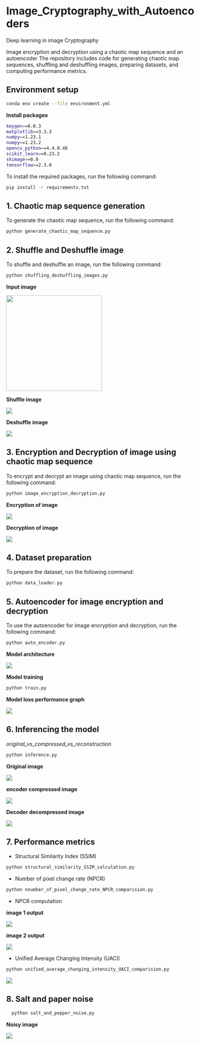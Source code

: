 # Image_Cryptography_with_Autoencoders
Deep learning in image Cryptography

Image encryption and decryption using a chaotic map sequence and an autoencoder The repository includes code for generating chaotic map sequences, shuffling and deshuffling images, preparing datasets, and computing performance metrics.

## Environment setup
```bash
conda env create --file environment.yml
```
**Install packages**

```bash
keygen==0.0.3
matplotlib==3.3.3
numpy==1.23.1
numpy==1.23.2
opencv_python==4.4.0.46
scikit_learn==0.23.2
skimage==0.0
tensorflow==2.3.0
```

To install the required packages, run the following command:

```bash
pip install -r requirements.txt
```
## 1. Chaotic map sequence generation
To generate the chaotic map sequence, run the following command:
```bash
python generate_chaotic_map_sequence.py
```
## 2. Shuffle and Deshuffle image
To shuffle and deshuffle an image, run the following command:
```bash 
python shuffling_deshuffling_images.py
```
**Input image**

<img src="images/input_samples/lena_gray.gif" width="256" height="256">
<!-- ![](images/input_samples/lena_gray.gif) -->

**Shuffle image** 

![](images/shuffled_deshuffled_image/Lena_shuffled_image.png)

**Deshuffle image**

![](images/shuffled_deshuffled_image/Lena_deshuffled_image.png)

## 3. Encryption and Decryption of image using chaotic map sequence
To encrypt and decrypt an image using chaotic map sequence, run the following command:
```bash
python image_encryption_decryption.py
```
**Encryption of image**

![](images/encrypted_decrypted_images/Lena_encrypted_image.png)

**Decryption of image**

![](images/encrypted_decrypted_images/Lena_decrypted_image.png)

## 4. Dataset preparation 
To prepare the dataset, run the following command:
```bash
python data_loader.py
```

## 5. Autoencoder for image encryption and decryption
To use the autoencoder for image encryption and decryption, run the following command:
```bash
python auto_encoder.py
```

**Model architecture**

![](images/model_architecture_and_performances/autoencoder_architecture.png)


**Model training**
```bash
python train.py
```
**Model loss performance graph**

![](images/model_architecture_and_performances/loss_graph.png)

## 6. Inferencing the model

*original_vs_compressed_vs_reconstruction*

```bash
python inference.py
```
**Original image**

![](images/model_architecture_and_performances/original_image.png)

**encoder compressed image**

![](images/model_architecture_and_performances/compressed_encoded_image.png)

**Decoder decompressed image**

![](images/model_architecture_and_performances/decompressed_decoded_image.png)

## 7. Performance metrics

- Structural Similarity Index (SSIM)

```bash
python structural_similarity_SSIM_calculation.py
```
- Number of pixel change rate (NPCR)

```bash
python nnumber_of_pixel_change_rate_NPCR_comparision.py
```
- NPCR computation

**image 1 output**

![](images/NPCR_images/NPCR_difference_1_LENA.png)

**image 2 output**

![](images/NPCR_images/NPCR_difference_2_LENA.png)

- Unified Average Changing Intensity (UACI)

```bash
python unified_average_changing_intensity_UACI_comparision.py
```
![](images/UACI_images/UACI_difference_LENA.png)

## 8. Salt and paper noise
    
 ```bash
   python salt_and_pepper_noise.py
```

**Noisy image**

![](images/noisy_images/lena_noisy.png)
